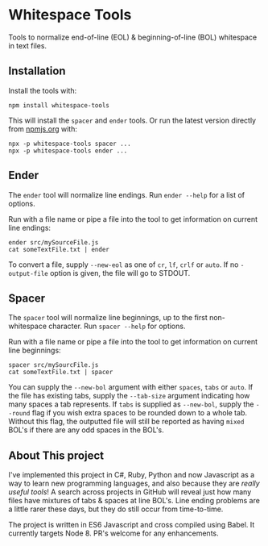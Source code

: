 # Whitespace Tools

Tools to normalize end-of-line (EOL) & beginning-of-line (BOL) whitespace in text files.

## Installation

Install the tools with:

```
npm install whitespace-tools
```

This will install the `spacer` and `ender` tools. Or run the latest version directly from [npmjs.org](https://nodejs.org) with:

```
npx -p whitespace-tools spacer ...
npx -p whitespace-tools ender ...
```

## Ender

The `ender` tool will normalize line endings.  Run `ender --help` for a list of options.

Run with a file name or pipe a file into the tool to get information on current line endings:

```
ender src/mySourceFile.js
cat someTextFile.txt | ender
```

To convert a file, supply `--new-eol` as one of `cr`, `lf`, `crlf` or `auto`.  If no `-output-file` option is given, the file will go to STDOUT.

## Spacer

The `spacer` tool will normalize line beginnings, up to the first non-whitespace character.  Run `spacer --help` for options.

Run with a file name or pipe a file into the tool to get information on current line beginnings:

```
spacer src/mySourcFile.js
cat someTextFile.txt | spacer
```

You can supply the `--new-bol` argument with either `spaces`, `tabs` or `auto`.  If the file has existing tabs, supply the `--tab-size` argument indicating how many spaces a tab represents. If `tabs` is supplied as `--new-bol`, supply the `--round` flag if you wish extra spaces to be rounded down to a whole tab.  Without this flag, the outputted file will still be reported as having `mixed` BOL's if there are any odd spaces in the BOL's.

## About This project

I've implemented this project in C#, Ruby, Python and now Javascript as a way to learn new programming languages, and also because they are _really useful tools_!  A search across projects in GitHub will reveal just how many files have mixtures of tabs & spaces at line BOL's.  Line ending problems are a little rarer these days, but they do still occur from time-to-time.  

The project is written in ES6 Javascript and cross compiled using Babel.  It currently targets Node 8.  PR's welcome for any enhancements.
